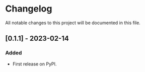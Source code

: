 # Changelog

All notable changes to this project will be documented in this file.

## [0.1.1] - 2023-02-14

### Added

- First release on PyPI.
